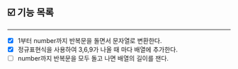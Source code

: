 ## ☑️ 기능 목록
---
- [x] 1부터 number까지 반복문을 돌면서 문자열로 변환한다.
- [x] 정규표현식을 사용하여 3,6,9가 나올 때 마다 배열에 추가한다.
- [ ] number까지 반복문을 모두 돌고 나면 배열의 길이를 잰다.